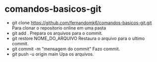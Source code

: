 # comandos-basicos-git

- git clone https://github.com/fernandomk6/comandos-basicos-git.git
    Para clonar o repositorio online em uma pasta
- git add . 
    Prepara os arquivos para o commit.
- git restore NOME_DO_ARQUIVO
    Restaura o arquivo para o ultimo commit.
- git commit -m "mensagem do commit"
    Fazo commit.
- git push -u origin main
    Upa os arquivos.
